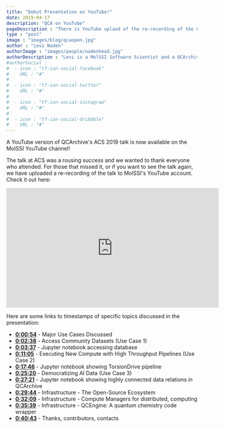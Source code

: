```yaml
---
title: "Debut Presentation on YouTube!"
date: 2019-04-17
description: "QCA on YouTube"
pageDescription : "There is YouTube uplaod of the re-recording of the Quantum Chemistry Archive's presentation from ACS 2019"
type : "post"
image : "images/blog/qcaopen.jpg"
author : "Levi Naden"
authorImage : "images/people/nadenhead.jpg"
authorDescription : "Levi is a MolSSI Software Scientist and a QCArchive developer"
#authorSocial : 
#  - icon : "tf-ion-social-facebook"
#    URL : "#"
#    
#  - icon : "tf-ion-social-twitter"
#    URL : "#"
#    
#  - icon : "tf-ion-social-instagram"
#    URL : "#"
#    
#  - icon : "tf-ion-social-dribbble"
#    URL : "#"
---
```


A YouTube version of QCArchive's ACS 2019 talk is now available on the MolSSI YouTube channel!

The talk at ACS was a rousing success and we wanted to thank everyone who attended. For those that missed it, or if you 
want to see the talk again, we have uploaded a re-recording of the talk to MolSSI's YouTube account. Check it out 
here:

<iframe width="560" height="315" src="https://www.youtube.com/embed/0dmqZqVQAR8" frameborder="0" allow="accelerometer; autoplay; encrypted-media; gyroscope; picture-in-picture" allowfullscreen></iframe>

Here are some links to timestamps of specific topics discussed in the presentation:

* __[0:00:54](https://www.youtube.com/watch?v=0dmqZqVQAR8&t=54s)__ - Major Use Cases Discussed
* __[0:02:38](https://www.youtube.com/watch?v=0dmqZqVQAR8&t=158s)__ - Access Community Datasets (Use Case 1)
* __[0:03:37](https://www.youtube.com/watch?v=0dmqZqVQAR8&t=217s)__ - Jupyter notebook accessing database
* __[0:11:05](https://www.youtube.com/watch?v=0dmqZqVQAR8&t=665s)__ - Executing New Compute with High Throughput Pipelines (Use Case 2)
* __[0:17:46](https://www.youtube.com/watch?v=0dmqZqVQAR8&t=1066s)__ - Jupyter notebook showing TorsionDrive pipeline
* __[0:25:20](https://www.youtube.com/watch?v=0dmqZqVQAR8&t=1520s)__ - Democratizing AI Data (Use Case 3)
* __[0:27:21](https://www.youtube.com/watch?v=0dmqZqVQAR8&t=1641s)__ - Jupyter notebook showing highly connected data relations in QCArchive
* __[0:29:44](https://www.youtube.com/watch?v=0dmqZqVQAR8&t=1784s)__ - Infrastructure - The Open-Source Ecosystem
* __[0:32:09](https://www.youtube.com/watch?v=0dmqZqVQAR8&t=1929s)__ - Infrastructure - Compute Managers for distributed,  computing
* __[0:35:39](https://www.youtube.com/watch?v=0dmqZqVQAR8&t=2139s)__ - Infrastructure - QCEngine: A quantum chemistry code wrapper
* __[0:40:43](https://www.youtube.com/watch?v=0dmqZqVQAR8&t=2443s)__ - Thanks, contributors, contacts
 